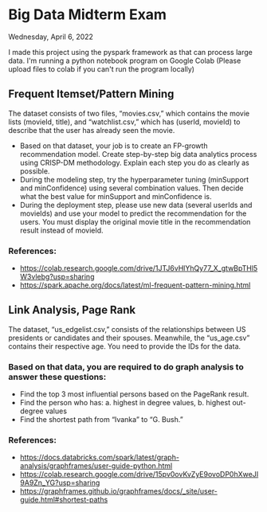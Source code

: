 # Big Data Midterm Exam
Wednesday, April 6, 2022

I made this project using the pyspark framework as that can process large data. I'm running a python notebook program on Google Colab (Please upload files to colab if you can't run the program locally)

## Frequent Itemset/Pattern Mining
The dataset consists of two files, “movies.csv,” which contains the movie lists (movieId, title), and “watchlist.csv,” which has (userId, movieId) to describe that the user has already seen the movie.
- Based on that dataset, your job is to create an FP-growth recommendation model. Create step-by-step big data analytics process using CRISP-DM methodology. Explain each step you do as clearly as possible.
- During the modeling step, try the hyperparameter tuning (minSupport and minConfidence) using several combination values. Then decide what the best value for minSupport and minConfidence is.
- During the deployment step, please use new data (several userIds and movieIds) and use your model to predict the recommendation for the users. You must display the original movie title in the recommendation result instead of movieId.  
### References:
- https://colab.research.google.com/drive/1JTJ6vHlYhQy77_X_gtwBpTHl5W3vlebg?usp=sharing 
- https://spark.apache.org/docs/latest/ml-frequent-pattern-mining.html 


## Link Analysis, Page Rank
The dataset, “us_edgelist.csv,” consists of the relationships between US presidents or candidates and their spouses. Meanwhile, the “us_age.csv” contains their respective age. You need to provide the IDs for the data.

### Based on that data, you are required to do graph analysis to answer these questions:
- Find the top 3 most influential persons based on the PageRank result.
- Find the person who has: a. highest in degree values, b. highest out-degree values
- Find the shortest path from “Ivanka” to “G. Bush.”

### References:
- https://docs.databricks.com/spark/latest/graph-analysis/graphframes/user-guide-python.html
- https://colab.research.google.com/drive/15pv0ovKvZyE9ovoDP0hXweJI9A9Zn_YG?usp=sharing 
- https://graphframes.github.io/graphframes/docs/_site/user-guide.html#shortest-paths 
